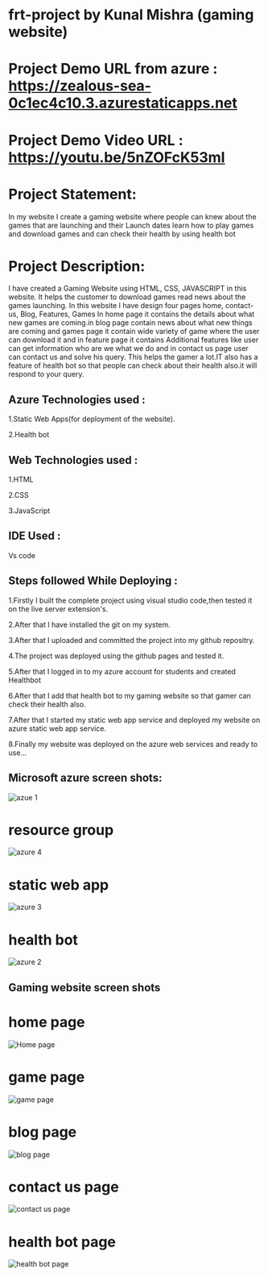 # frt-project by Kunal Mishra (gaming website)

# Project Demo URL from azure   : https://zealous-sea-0c1ec4c10.3.azurestaticapps.net

# Project Demo Video URL :  https://youtu.be/5nZOFcK53mI

# Project Statement:
In my website I create a gaming website where people can knew about the games that are launching and their Launch dates learn how to play games and download games and can check their health by using health bot

# Project Description:
I have created a Gaming Website using HTML, CSS, JAVASCRIPT in this website. It helps the customer to download games read news about the games launching. In this website I have design four pages home, contact-us, Blog, Features, Games In home page it contains the details about what new games are coming.in blog page contain news about what new things are coming and games page it contain wide variety of game where the user can download it and in feature page it contains Additional features like user can get information who are we what we do and in contact us page user can contact us and solve his query. This helps the gamer a lot.IT also has a feature of health bot so that people can check about their health also.it will respond to your query.

## Azure Technologies used :
1.Static Web Apps(for deployment of the website).

2.Health bot





## Web Technologies used :
1.HTML

2.CSS

3.JavaScript

## IDE Used :
Vs code

## Steps followed While Deploying :

1.Firstly I built the complete project using visual studio code,then tested it on the live server extension's.

2.After that I have installed the git on my system.

3.After that I uploaded and committed the project into my github repositry.

4.The project was deployed using the github pages and tested it.

5.After that I logged in to my azure account for students and created Healthbot

6.After that I add that health bot to my gaming website so that gamer can check their health also.

7.After that I started my static web app service and deployed my website on azure static web app service.

8.Finally my website was deployed on the azure web services and ready to use...

## Microsoft azure screen shots:

![azue 1](https://github.com/kunalmishra99/frt-project/assets/128613065/db2779a4-db59-4e57-a7d5-c25a505e4744)

# resource group

![azure 4](https://github.com/kunalmishra99/frt-project/assets/128613065/d2e7ba9c-93da-4684-ad67-4d1e59c53c29)

# static web app

![azure 3](https://github.com/kunalmishra99/frt-project/assets/128613065/2d33586b-a508-44b5-9b2b-c84fb363443b)

# health bot

![azure 2](https://github.com/kunalmishra99/frt-project/assets/128613065/6a9db0d0-3520-4e0d-a9a8-de7bbb79d810)

## Gaming website screen shots
# home page

![Home page](https://github.com/kunalmishra99/frt-project/assets/128613065/5f0a0d5e-684d-45f2-b288-9e58877d79ea)

# game page

![game page ](https://github.com/kunalmishra99/frt-project/assets/128613065/b1808bd4-256f-431a-abb0-f254ac39cd1d)

# blog page

![blog page](https://github.com/kunalmishra99/frt-project/assets/128613065/7649e9f7-2e6e-4290-9195-38c3b8681755)

 # contact us page
 
![contact us page](https://github.com/kunalmishra99/frt-project/assets/128613065/394dfd95-5590-43ef-8331-6e8ba348dd63)

# health bot page

![health bot page](https://github.com/kunalmishra99/frt-project/assets/128613065/d17fd2fb-fe1c-4be0-bfa5-8b6f59cbda18)


